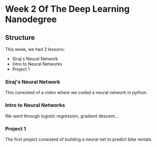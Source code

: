 # Week 2 Of The Deep Learning Nanodegree

## Structure

This week, we had 2 lessons:

- Siraj's Neural Network
- Intro to Neural Networks
- Project 1


### Siraj's Neural Network
This consisted of a video where we coded a neural network in python. 

### Intro to Neural Networks
We went through logistic regression, gradient descent...

### Project 1
The first project consisted of building a neural net to predict bike rentals.